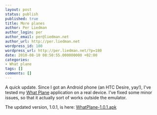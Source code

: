 ```yaml
---
layout: post
status: publish
published: true
title: More planes
author: Per Liedman
author_login: per
author_email: per@liedman.net
author_url: http://per.liedman.net
wordpress_id: 180
wordpress_url: http://per.liedman.net/?p=180
date: 2010-08-10 08:50:55.000000000 +02:00
categories:
- What plane
tags: []
comments: []
---
```

A quick update. Since I got an Android phone (an HTC Desire, yay!), I've tested my <a href="http://per.liedman.net/2010/07/26/what-plane/">What Plane</a> application on a real device. I've fixed some minor issues, so that it actually sort of works outside the emulator.

The updated version, 1.0.1, is here: <a href='http://per.liedman.net/wp-content/uploads/2010/07/WhatPlane-1.0.1.apk'>WhatPlane-1.0.1.apk</a>
